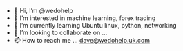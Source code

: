 - 👋 Hi, I’m @wedohelp
- 👀 I’m interested in machine learning, forex trading
- 🌱 I’m currently learning Ubuntu linux, python, networking
- 💞️ I’m looking to collaborate on ...
- 📫 How to reach me ... dave@wedohelp.uk.com

<!---
wedohelp/wedohelp is a ✨ special ✨ repository because its `README.md` (this file) appears on your GitHub profile.
You can click the Preview link to take a look at your changes.
--->
